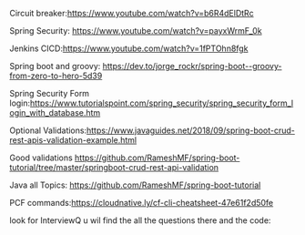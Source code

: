 Circuit breaker:https://www.youtube.com/watch?v=b6R4dElDtRc

Spring Security: https://www.youtube.com/watch?v=payxWrmF_0k

Jenkins CICD:https://www.youtube.com/watch?v=1fPTOhn8fgk

Spring boot and groovy: https://dev.to/jorge_rockr/spring-boot--groovy-from-zero-to-hero-5d39

Spring Security Form login:https://www.tutorialspoint.com/spring_security/spring_security_form_login_with_database.htm

Optional Validations:https://www.javaguides.net/2018/09/spring-boot-crud-rest-apis-validation-example.html

Good validations https://github.com/RameshMF/spring-boot-tutorial/tree/master/springboot-crud-rest-api-validation

Java all Topics: https://github.com/RameshMF/spring-boot-tutorial

PCF commands:https://cloudnative.ly/cf-cli-cheatsheet-47e61f2d50fe

look for InterviewQ u wil find the all the questions there and the code:
